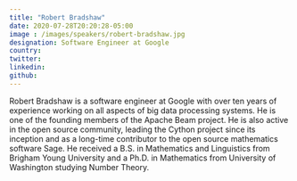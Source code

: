 ```yaml
---
title: "Robert Bradshaw"
date: 2020-07-28T20:20:28-05:00
image : /images/speakers/robert-bradshaw.jpg
designation: Software Engineer at Google
country: 
twitter: 
linkedin: 
github: 
---
```


Robert Bradshaw is a software engineer at Google with over ten years of experience working on all aspects of big data processing systems. He is one of the founding members of the Apache Beam project. He is also active in the open source community, leading the Cython project since its inception and as a long-time contributor to the open source mathematics software Sage. He received a B.S. in Mathematics and Linguistics from Brigham Young University and a Ph.D. in Mathematics from University of Washington studying Number Theory.
